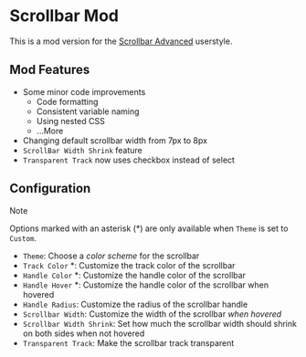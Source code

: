 # Scrollbar Mod

This is a mod version for the [Scrollbar Advanced](https://userstyles.world/style/329/scrollbar-advanced) userstyle.

## Mod Features

- Some minor code improvements
    - Code formatting
    - Consistent variable naming
    - Using nested CSS
    - ...More
- Changing default scrollbar width from 7px to 8px
- `ScrollBar Width Shrink` feature
- `Transparent Track` now uses checkbox instead of select

## Configuration

> [!NOTE]
> Options marked with an asterisk (\*) are only available when `Theme` is set to `Custom`.

- `Theme`: Choose a *color scheme* for the scrollbar
- `Track Color` \*: Customize the track color of the scrollbar
- `Handle Color` \*: Customize the handle color of the scrollbar
- `Handle Hover` \*: Customize the handle color of the scrollbar when hovered
- `Handle Radius`: Customize the radius of the scrollbar handle
- `Scrollbar Width`: Customize the width of the scrollbar *when hovered*
- `Scrollbar Width Shrink`: Set how much the scrollbar width should shrink on both sides when not hovered
- `Transparent Track`: Make the scrollbar track transparent
